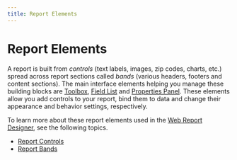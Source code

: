 ```yaml
---
title: Report Elements
---
```

# Report Elements
A report is built from _controls_ (text labels, images, zip codes, charts, etc.) spread across report sections called _bands_ (various headers, footers and content sections). The main interface elements helping you manage these building blocks are [Toolbox](interface-elements/toolbox.md), [Field List](interface-elements/field-list.md) and [Properties Panel](interface-elements/properties-panel.md). These elements allow you add controls to your report, bind them to data and change their appearance and behavior settings, respectively.

To learn more about these report elements used in the [Web Report Designer](../report-designer.md), see the following topics.
* [Report Controls](report-elements/report-controls.md)
* [Report Bands](report-elements/report-bands.md)
